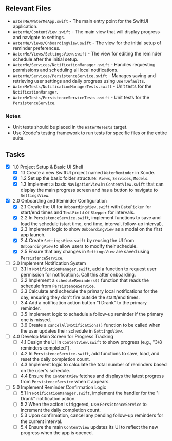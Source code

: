 ## Relevant Files

- `WaterMe/WaterMeApp.swift` - The main entry point for the SwiftUI application.
- `WaterMe/ContentView.swift` - The main view that will display progress and navigate to settings.
- `WaterMe/Views/OnboardingView.swift` - The view for the initial setup of reminder preferences.
- `WaterMe/Views/SettingsView.swift` - The view for editing the reminder schedule after the initial setup.
- `WaterMe/Services/NotificationManager.swift` - Handles requesting permissions and scheduling all local notifications.
- `WaterMe/Services/PersistenceService.swift` - Manages saving and retrieving user settings and daily progress using `UserDefaults`.
- `WaterMeTests/NotificationManagerTests.swift` - Unit tests for the `NotificationManager`.
- `WaterMeTests/PersistenceServiceTests.swift` - Unit tests for the `PersistenceService`.

### Notes

- Unit tests should be placed in the `WaterMeTests` target.
- Use Xcode's testing framework to run tests for specific files or the entire suite.

## Tasks

- [x] 1.0 Project Setup & Basic UI Shell
  - [x] 1.1 Create a new SwiftUI project named `WaterReminder` in Xcode.
  - [x] 1.2 Set up the basic folder structure: `Views`, `Services`, `Models`.
  - [x] 1.3 Implement a basic `NavigationView` in `ContentView.swift` that can display the main progress screen and has a button to navigate to `SettingsView`.

- [x] 2.0 Onboarding and Reminder Configuration
  - [x] 2.1 Create the UI for `OnboardingView.swift` with `DatePicker` for start/end times and `TextField` or `Stepper` for intervals.
  - [x] 2.2 In `PersistenceService.swift`, implement functions to save and load the schedule (start time, end time, interval, follow-up interval).
  - [x] 2.3 Implement logic to show `OnboardingView` as a modal on the first app launch.
  - [x] 2.4 Create `SettingsView.swift` by reusing the UI from `OnboardingView` to allow users to modify their schedule.
  - [x] 2.5 Ensure that any changes in `SettingsView` are saved using `PersistenceService`.

- [ ] 3.0 Implement Notification System
  - [ ] 3.1 In `NotificationManager.swift`, add a function to request user permission for notifications. Call this after onboarding.
  - [ ] 3.2 Implement a `scheduleReminders()` function that reads the schedule from `PersistenceService`.
  - [ ] 3.3 Calculate and schedule the primary local notifications for the day, ensuring they don't fire outside the start/end times.
  - [ ] 3.4 Add a notification action button "I Drank" to the primary reminder.
  - [ ] 3.5 Implement logic to schedule a follow-up reminder if the primary one is missed.
  - [ ] 3.6 Create a `cancelAllNotifications()` function to be called when the user updates their schedule in `SettingsView`.

- [ ] 4.0 Develop Main Screen for Progress Tracking
  - [ ] 4.1 Design the UI in `ContentView.swift` to show progress (e.g., "3/8 reminders completed").
  - [ ] 4.2 In `PersistenceService.swift`, add functions to save, load, and reset the daily completion count.
  - [ ] 4.3 Implement logic to calculate the total number of reminders based on the user's schedule.
  - [ ] 4.4 Ensure the `ContentView` fetches and displays the latest progress from `PersistenceService` when it appears.

- [ ] 5.0 Implement Reminder Confirmation Logic
  - [ ] 5.1 In `NotificationManager.swift`, implement the handler for the "I Drank" notification action.
  - [ ] 5.2 When the action is triggered, use `PersistenceService` to increment the daily completion count.
  - [ ] 5.3 Upon confirmation, cancel any pending follow-up reminders for the current interval.
  - [ ] 5.4 Ensure the main `ContentView` updates its UI to reflect the new progress when the app is opened. 